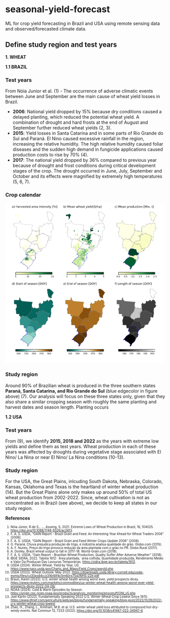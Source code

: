 # seasonal-yield-forecast
ML for crop yield forecasting in Brazil and USA using remote sensing data and observed/forecasted climate data.

## Define study region and test years

**1. WHEAT**

**1.1 BRAZIL**

### Test years

From Nóia Junior et al. (1) - The occurrence of adverse climatic events between June and September are the main cause of wheat yield losses in Brazil.

 - **2006**: National yield dropped by 15% because dry conditions caused a delayed planting, which reduced the potential wheat yield. A combination of drought and hard frosts at the end of August and September further reduced wheat yields (2, 3).
 - **2015**: Yield losses in Santa Catarina and in some parts of Rio Grande do Sul and Paraná. El Nino caused excessive rainfall in the region, increasing the relative humidity. The high relative humidity caused foliar diseases and the sudden high demand in fungicide applications caused production costs to rise by 70% (4).
 - **2017**: The national yield dropped by 36% compared to previous year because of drought and frost conditions during critical development stages of the crop. The drought occurred in June, July, September and October and its effects were magnified by extremely high temperatures (5, 6, 7). 

### Crop calendar

![](data_preparation/season_wheat_BR.png)

### Study region
Around 90% of Brazilian wheat is produced in the three southern states **Paraná, Santa Catarina, and Rio Grande do Sul** (blue edgecolor in figure above) (7). Our analysis will focus on these three states only, given that they also share a similar cropping season with roughly the same planting and harvest dates and season length. Planting occurs 

**1.2 USA**

### Test years

From (9), we identify **2015, 2018 and 2022** as the years with extreme low yields and define them as test years. Wheat production in each of these years was affected by droughts during vegetative stage associated with El Nino/ La Nina or near El Nino/ La Nina conditions (10-13).

### Study region

For the USA, the Great Plains, inlcuding South Dakota, Nebraska, Colorado, Kansas, Oklahoma and Texas is the heartland of winter wheat production (14). But the Great Plains alone only makes up around 50% of total US wheat production from 2002-2022. Since, wheat cultivation is not as concentrated as in Brazil (see above), we decide to keep all states in our study region.


**References**

<span style="font-size:0.7em;">

1. Nóia Júnior, R.de S., ...,  Asseng, S, 2021. Extreme Lows of Wheat Production in Brazil, 16, 104025. https://doi.org/10.1088/1748-9326/ac26f3.
2.  F. A. S. USDA, “GAIN Report - Brazil Grain and Feed: An Interesting Year Ahead for Wheat Traders 2006” (2006).
3.  F. A. S. USDA, “GAIN Report - Brazil Grain and Feed Winter Crops Update 2006” (2006).
4. 	G. Paraná, Chuva prejudica produção de trigo, e indústria analisa qualidade do grão. Globo.com (2015).
5. 	A. F. Nunes, Preço do trigo provoca redução da área plantada com o grão no PR. Globo Rural (2017).
6. 	A. Donley, Brazil wheat output to fall in 2017-18. World-Grain.com (2018).
7. 	F. A. S. USDA, “Gain Report - Brazilian Wheat Production, Quality Suffer After Adverse Weather” (2018).
8. IBGE SIDRA, 2022. Tabela 1612: ´Area plantada, ´area colhida, Quantidade produzida, Rendimento Médio e Valor Da Produçao Das Lavouras Temporárias. https://sidra.ibge.gov.br/tabela/1612.
9. USDA (2024). Winter Wheat: Yield by Year, US https://www.nass.usda.gov/Charts_and_Maps/Field_Crops/wwyld.php
10. USDA (2022). Wheat Outlook: May 2022. https://downloads.usda.library.cornell.edu/usda-esmis/files/cz30ps64c/z316r691k/5m60rx75g/WHS-22e.pdf
11. Braun, Karen (2022). U.S. winter wheat health among worst ever, yield prospects dicey. https://www.reuters.com/markets/commodities/us-winter-wheat-health-among-worst-ever-yield-prospects-dicey-2022-04-06/
12. NOAA (2024). Cold & Warm Episodes by Season. https://origin.cpc.ncep.noaa.gov/products/analysis_monitoring/ensostuff/ONI_v5.php
13. Joel Karlin (2022). Fundamentally Speaking 2022 U.S. Winter Wheat Crop Lowest Since 1970. https://www.dtnpf.com/agriculture/web/ag/blogs/fundamentally-speaking/blog-post/2022/11/29/2022-u-s-winter-wheat-crop-lowest
14. Zhao, H., Zhang, L., Kirkham, M.B. et al. U.S. winter wheat yield loss attributed to compound hot-dry-windy events. Nat Commun 13, 7233 (2022). https://doi.org/10.1038/s41467-022-34947-6

</span>

